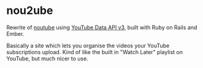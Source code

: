 # nou2ube

Rewrite of [noutube](https://github.com/dubistkomisch/noutube) using [YouTube Data API v3](https://developers.google.com/youtube/v3/docs/), built with Ruby on Rails and Ember.

Basically a site which lets you organise the videos your YouTube subscriptions upload. Kind of like the built in "Watch Later" playlist on YouTube, but much nicer to use.
